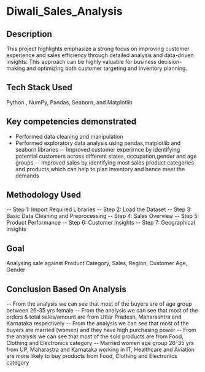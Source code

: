 # Diwali_Sales_Analysis

## Description
This project highlights emphasize a strong focus on improving customer experience and sales efficiency through detailed analysis and data-driven insights. This approach can be highly valuable for business decision-making and optimizing both customer targeting and inventory planning.

## Tech Stack Used
Python , NumPy, Pandas, Seaborn, and Matplotlib

## Key competencies demonstrated
- Performed data cleaning and manipulation
- Performed exploratory data analysis using pandas,matplotlib and seaborn libraries
-- Improved customer experirnce by identifying potential customers across different states, occupation,gender and age groups
-- Improved sales by identifying most sales product categories and products,which can help to plan inventory and hence meet the demands

## Methodology Used
-- Step 1: Import Required Libraries
-- Step 2: Load the Dataset
-- Step 3: Basic Data Cleaning and Preprocessing
-- Step 4: Sales Overview
-- Step 5: Product Performance
-- Step 6: Customer Insights
-- Step 7: Geographical Insights

## Goal
Analysing sale against Product Category, Sales, Region, Customer Age, Gender

## Conclusion Based On Analysis

-- From the analysis we can see that most of the buyers are of age group between 26-35 yrs female
-- From the analysis we can see that most of the orders & total sales/amount are from Uttar Pradesh, Maharashtra and Karnataka respectively
-- From the analysis we can see that most of the buyers are married (women) and they have high purchasing power
-- From the analysis we can see that most of the sold products are from Food, Clothing and Electronics category
-- Married women age group 26-35 yrs from UP,  Maharastra and Karnataka working in IT, Healthcare and Aviation are more likely to buy products from Food, Clothing and Electronics category







